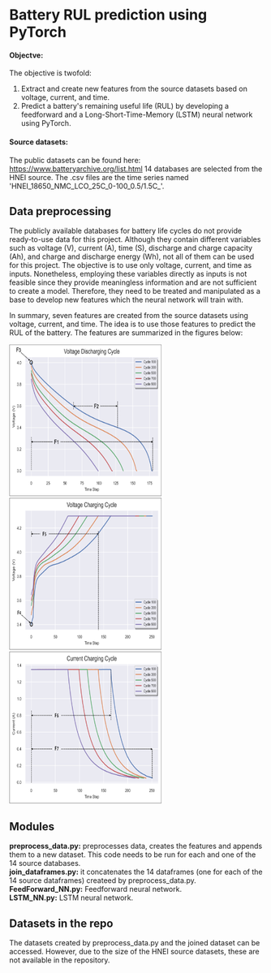 # Battery RUL prediction using PyTorch
#### Objectve: 
The  objective is twofold:
1. Extract and create new features from the source datasets based on voltage, current, and time. 
2. Predict a battery's remaining useful life (RUL) by developing a feedforward and a Long-Short-Time-Memory (LSTM) neural network using PyTorch.

#### Source datasets:
The public datasets can be found here: https://www.batteryarchive.org/list.html
14 databases are selected from the HNEI source. The .csv files are the time series named 'HNEI_18650_NMC_LCO_25C_0-100_0.5/1.5C_'.

## Data preprocessing
The publicly available databases for battery life cycles do not provide ready-to-use data for this project. Although they contain different variables such as voltage (V), current (A), time (S), discharge and charge capacity (Ah), and charge and discharge energy (Wh), not all of them can be used for this project. The objective is to use only voltage, current, and time as inputs. Nonetheless, employing these variables directly as inputs is not feasible since they provide meaningless information and are not sufficient to create a model. Therefore, they need to be treated and manipulated as a base to develop new features which the neural network will train with. 

In summary, seven features are created from the source datasets using voltage, current, and time. The idea is to use those features to predict the RUL of the battery. The features are summarized in the figures below:

<img src="https://github.com/ignavinuales/Battery_RUL_Prediction/blob/main/Voltage%20Discharging%20Cycle.png"  width="300" height="300"> <img src="https://github.com/ignavinuales/Battery_RUL_Prediction/blob/main/Voltage%20Charging%20Cycle.png"  width="300" height="300"> <img src="https://github.com/ignavinuales/Battery_RUL_Prediction/blob/main/Current%20Charging%20Cycle.png"  width="300" height="300"> 
## Modules
**preprocess_data.py:** preprocesses data, creates the features and appends them to a new dataset. This code needs to be run for each and one of the 14 source databases.\
**join_dataframes.py:** it concatenates the 14 dataframes (one for each of the 14 source dataframes) createed by preprocess_data.py.\
**FeedForward_NN.py:** Feedforward neural network.\
**LSTM_NN.py:** LSTM neural network.

## Datasets in the repo
The datasets created by preprocess_data.py and the joined dataset can be accessed. However, due to the size of the HNEI source datasets, these are not available in the repository. 

